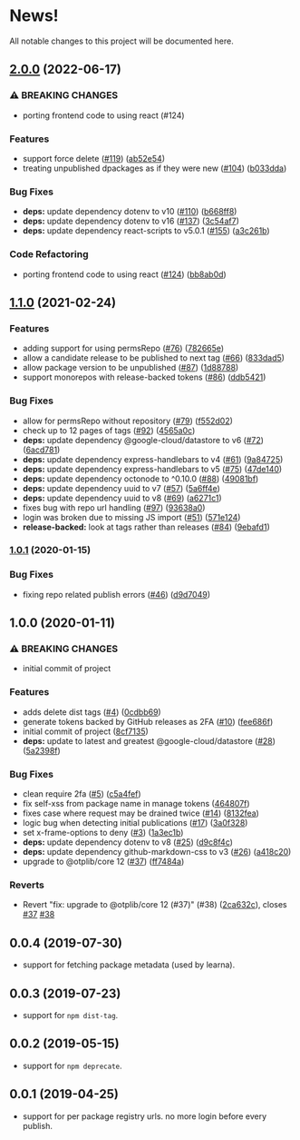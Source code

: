 # News!

All notable changes to this project will be documented here.

## [2.0.0](https://github.com/GoogleCloudPlatform/wombat-dressing-room/compare/v1.1.0...v2.0.0) (2022-06-17)


### ⚠ BREAKING CHANGES

* porting frontend code to using react (#124)

### Features

* support force delete ([#119](https://github.com/GoogleCloudPlatform/wombat-dressing-room/issues/119)) ([ab52e54](https://github.com/GoogleCloudPlatform/wombat-dressing-room/commit/ab52e5461e4af4bc9112c1849075dba3983ecef8))
* treating unpublished dpackages as if they were new ([#104](https://github.com/GoogleCloudPlatform/wombat-dressing-room/issues/104)) ([b033dda](https://github.com/GoogleCloudPlatform/wombat-dressing-room/commit/b033ddac2c5f3bb06d55187e38e6ffe0ef8700ed))


### Bug Fixes

* **deps:** update dependency dotenv to v10 ([#110](https://github.com/GoogleCloudPlatform/wombat-dressing-room/issues/110)) ([b668ff8](https://github.com/GoogleCloudPlatform/wombat-dressing-room/commit/b668ff813eb6d67e451ee30ac23e225218c742a8))
* **deps:** update dependency dotenv to v16 ([#137](https://github.com/GoogleCloudPlatform/wombat-dressing-room/issues/137)) ([3c54af7](https://github.com/GoogleCloudPlatform/wombat-dressing-room/commit/3c54af732390a6fe3f795e48cee41906cc0d9422))
* **deps:** update dependency react-scripts to v5.0.1 ([#155](https://github.com/GoogleCloudPlatform/wombat-dressing-room/issues/155)) ([a3c261b](https://github.com/GoogleCloudPlatform/wombat-dressing-room/commit/a3c261b3b6a7bff3406bda2f572a43566ce85e86))


### Code Refactoring

* porting frontend code to using react ([#124](https://github.com/GoogleCloudPlatform/wombat-dressing-room/issues/124)) ([bb8ab0d](https://github.com/GoogleCloudPlatform/wombat-dressing-room/commit/bb8ab0decf6a0b9ab612d9d8107c9159b3abf0a6))

## [1.1.0](https://www.github.com/GoogleCloudPlatform/wombat-dressing-room/compare/v1.0.1...v1.1.0) (2021-02-24)


### Features

* adding support for using permsRepo ([#76](https://www.github.com/GoogleCloudPlatform/wombat-dressing-room/issues/76)) ([782665e](https://www.github.com/GoogleCloudPlatform/wombat-dressing-room/commit/782665ec88ca706e6032ef85c9dee64e6543d23e))
* allow a candidate release to be published to next tag ([#66](https://www.github.com/GoogleCloudPlatform/wombat-dressing-room/issues/66)) ([833dad5](https://www.github.com/GoogleCloudPlatform/wombat-dressing-room/commit/833dad53cb9936d342231ef5da2e442786586be5))
* allow package version to be unpublished ([#87](https://www.github.com/GoogleCloudPlatform/wombat-dressing-room/issues/87)) ([1d88788](https://www.github.com/GoogleCloudPlatform/wombat-dressing-room/commit/1d88788984e2f157c56822cb2261710ca4949454))
* support monorepos with release-backed tokens ([#86](https://www.github.com/GoogleCloudPlatform/wombat-dressing-room/issues/86)) ([ddb5421](https://www.github.com/GoogleCloudPlatform/wombat-dressing-room/commit/ddb54214581137d299b61fd942185cb4aab8cecc))


### Bug Fixes

* allow for permsRepo without repository ([#79](https://www.github.com/GoogleCloudPlatform/wombat-dressing-room/issues/79)) ([f552d02](https://www.github.com/GoogleCloudPlatform/wombat-dressing-room/commit/f552d020a6fc7af1b9a20828c447f05c3a151c3a))
* check up to 12 pages of tags ([#92](https://www.github.com/GoogleCloudPlatform/wombat-dressing-room/issues/92)) ([4565a0c](https://www.github.com/GoogleCloudPlatform/wombat-dressing-room/commit/4565a0c7cfe126a6581cb852eded0d4a87eacef8))
* **deps:** update dependency @google-cloud/datastore to v6 ([#72](https://www.github.com/GoogleCloudPlatform/wombat-dressing-room/issues/72)) ([6acd781](https://www.github.com/GoogleCloudPlatform/wombat-dressing-room/commit/6acd78194028034a6a94da56ed5ee50e288308d7))
* **deps:** update dependency express-handlebars to v4 ([#61](https://www.github.com/GoogleCloudPlatform/wombat-dressing-room/issues/61)) ([9a84725](https://www.github.com/GoogleCloudPlatform/wombat-dressing-room/commit/9a84725b06b91150773c2ababab92f775cf2cbd1))
* **deps:** update dependency express-handlebars to v5 ([#75](https://www.github.com/GoogleCloudPlatform/wombat-dressing-room/issues/75)) ([47de140](https://www.github.com/GoogleCloudPlatform/wombat-dressing-room/commit/47de140381c7e80f7566c5bfffb74244c7e30f0b))
* **deps:** update dependency octonode to ^0.10.0 ([#88](https://www.github.com/GoogleCloudPlatform/wombat-dressing-room/issues/88)) ([49081bf](https://www.github.com/GoogleCloudPlatform/wombat-dressing-room/commit/49081bf252dfa02c68d7174fb4aad2a52b9773ae))
* **deps:** update dependency uuid to v7 ([#57](https://www.github.com/GoogleCloudPlatform/wombat-dressing-room/issues/57)) ([5a6ff4e](https://www.github.com/GoogleCloudPlatform/wombat-dressing-room/commit/5a6ff4e0c516fd13a545e56890f0d2a341a46c67))
* **deps:** update dependency uuid to v8 ([#69](https://www.github.com/GoogleCloudPlatform/wombat-dressing-room/issues/69)) ([a6271c1](https://www.github.com/GoogleCloudPlatform/wombat-dressing-room/commit/a6271c165b076348b48493a938b2684c8dbfd07b))
* fixes bug with repo url handling ([#97](https://www.github.com/GoogleCloudPlatform/wombat-dressing-room/issues/97)) ([93638a0](https://www.github.com/GoogleCloudPlatform/wombat-dressing-room/commit/93638a0feec55817de6726894301bb7b0a9790d3))
* login was broken due to missing JS import ([#51](https://www.github.com/GoogleCloudPlatform/wombat-dressing-room/issues/51)) ([571e124](https://www.github.com/GoogleCloudPlatform/wombat-dressing-room/commit/571e12419e926814bba262abfb5c94770147d933))
* **release-backed:** look at tags rather than releases ([#84](https://www.github.com/GoogleCloudPlatform/wombat-dressing-room/issues/84)) ([9ebafd1](https://www.github.com/GoogleCloudPlatform/wombat-dressing-room/commit/9ebafd10dc69c51eb313ceac9389b3849b4089f2))

### [1.0.1](https://www.github.com/GoogleCloudPlatform/wombat-dressing-room/compare/v1.0.0...v1.0.1) (2020-01-15)


### Bug Fixes

* fixing repo related publish errors ([#46](https://www.github.com/GoogleCloudPlatform/wombat-dressing-room/issues/46)) ([d9d7049](https://www.github.com/GoogleCloudPlatform/wombat-dressing-room/commit/d9d7049b304895fa1afd5be7788815032f8a07c3))

## 1.0.0 (2020-01-11)


### ⚠ BREAKING CHANGES

* initial commit of project

### Features

* adds delete dist tags ([#4](https://www.github.com/GoogleCloudPlatform/wombat-dressing-room/issues/4)) ([0cdbb69](https://www.github.com/GoogleCloudPlatform/wombat-dressing-room/commit/0cdbb692578856c48b2532d250f5bac8269f71ac))
* generate tokens backed by GitHub releases as 2FA ([#10](https://www.github.com/GoogleCloudPlatform/wombat-dressing-room/issues/10)) ([fee686f](https://www.github.com/GoogleCloudPlatform/wombat-dressing-room/commit/fee686f52f80a133e43f71a0aab7edc2207d0a20))
* initial commit of project ([8cf7135](https://www.github.com/GoogleCloudPlatform/wombat-dressing-room/commit/8cf71353fa2efcf6a0859eee9d2e305885b0d5bd))
* **deps:** update to latest and greatest @google-cloud/datastore ([#28](https://www.github.com/GoogleCloudPlatform/wombat-dressing-room/issues/28)) ([5a2398f](https://www.github.com/GoogleCloudPlatform/wombat-dressing-room/commit/5a2398f348ca96d821674fa23f52613b45f9c719))


### Bug Fixes

* clean require 2fa ([#5](https://www.github.com/GoogleCloudPlatform/wombat-dressing-room/issues/5)) ([c5a4fef](https://www.github.com/GoogleCloudPlatform/wombat-dressing-room/commit/c5a4fefe37f51302308948c4c81d662e867910f4))
* fix self-xss from package name in manage tokens ([464807f](https://www.github.com/GoogleCloudPlatform/wombat-dressing-room/commit/464807f4c22bb212b5b4109394e72366b4368b81))
* fixes case where request may be drained twice ([#14](https://www.github.com/GoogleCloudPlatform/wombat-dressing-room/issues/14)) ([8132fea](https://www.github.com/GoogleCloudPlatform/wombat-dressing-room/commit/8132fea6058c1b052cdf345cdd25338114327873))
* logic bug when detecting initial publications ([#17](https://www.github.com/GoogleCloudPlatform/wombat-dressing-room/issues/17)) ([3a0f328](https://www.github.com/GoogleCloudPlatform/wombat-dressing-room/commit/3a0f32806050e54d413768c942bdc579c6abf97d))
* set x-frame-options to deny ([#3](https://www.github.com/GoogleCloudPlatform/wombat-dressing-room/issues/3)) ([1a3ec1b](https://www.github.com/GoogleCloudPlatform/wombat-dressing-room/commit/1a3ec1b4060e27a23e716972b8bf8051336bf32e))
* **deps:** update dependency dotenv to v8 ([#25](https://www.github.com/GoogleCloudPlatform/wombat-dressing-room/issues/25)) ([d9c8f4c](https://www.github.com/GoogleCloudPlatform/wombat-dressing-room/commit/d9c8f4cb534e7cfbeb85afdabb8a9243b43ff5db))
* **deps:** update dependency github-markdown-css to v3 ([#26](https://www.github.com/GoogleCloudPlatform/wombat-dressing-room/issues/26)) ([a418c20](https://www.github.com/GoogleCloudPlatform/wombat-dressing-room/commit/a418c206ff6832af7755733f37b690e1bfb7b774))
* upgrade to @otplib/core 12 ([#37](https://www.github.com/GoogleCloudPlatform/wombat-dressing-room/issues/37)) ([ff7484a](https://www.github.com/GoogleCloudPlatform/wombat-dressing-room/commit/ff7484abf15aa03eba5087ec7708fbc7182af4aa))


### Reverts

* Revert "fix: upgrade to @otplib/core 12 (#37)" (#38) ([2ca632c](https://www.github.com/GoogleCloudPlatform/wombat-dressing-room/commit/2ca632c53360c70e78d8c0845f43d79de2bb23d2)), closes [#37](https://www.github.com/GoogleCloudPlatform/wombat-dressing-room/issues/37) [#38](https://www.github.com/GoogleCloudPlatform/wombat-dressing-room/issues/38)

## 0.0.4 (2019-07-30)

* support for fetching package metadata (used by learna).

## 0.0.3 (2019-07-23)

* support for `npm dist-tag`.

## 0.0.2 (2019-05-15)

* support for `npm deprecate`.

## 0.0.1 (2019-04-25)

* support for per package registry urls. no more login before every publish.
